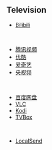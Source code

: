 ## Television

* [Bilibili](https://app.bilibili.com)

<br>

* [腾讯视频](https://v.qq.com/download.html#TV)
* [优酷](https://youku.com/product/index)
* [爱奇艺](https://app.iqiyi.com/tv/player/index.html)
* [央视频](https://www.yangshipin.cn)

<br>

* [百度网盘](https://pan.baidu.com)
* [VLC](https://www.videolan.org)
* [Kodi](https://kodi.tv)
* [TVBox](https://github.com/o0HalfLife0o/TVBoxOSC)

<br>

* [LocalSend](https://localsend.org/zh-CN)

